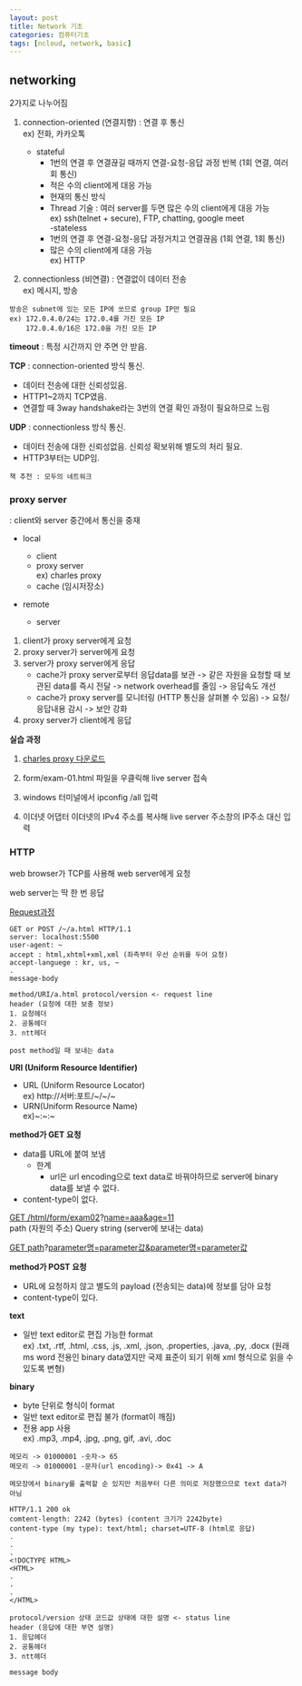 ```yaml
---
layout: post
title: Network 기초
categories: 컴퓨터기초
tags: [ncloud, network, basic]
---
```


## networking
2가지로 나누어짐

1. connection-oriented (연결지향) : 연결 후 통신  
ex) 전화, 카카오톡
    - stateful
        - 1번의 연결 후 연결끊길 때까지 연결-요청-응답 과정 반복
        (1회 연결, 여러 회 통신)
        - 적은 수의 client에게 대응 가능
        - 현재의 통신 방식
        - Thread 기술 : 여러 server를 두면 많은 수의 client에게 대응 가능  
        ex) ssh(telnet + secure), FTP, chatting, google meet  
    -stateless
        - 1번의 연결 후 연결-요청-응답 과정거치고 연결끊음
        (1회 연결, 1회 통신)
        - 많은 수의 client에게 대응 가능  
        ex) HTTP


2. connectionless (비연결) : 연결없이 데이터 전송  
ex) 메시지, 방송

```
방송은 subnet에 있는 모든 IP에 쏘므로 group IP만 필요
ex) 172.0.4.0/24는 172.0.4를 가진 모든 IP
    172.0.4.0/16은 172.0을 가진 모든 IP
```

**timeout** : 특정 시간까지 안 주면 안 받음.

**TCP** : connection-oriented 방식 통신. 
- 데이터 전송에 대한 신뢰성있음.
- HTTP1~2까지 TCP였음.
- 연결할 때 3way handshake라는 3번의 연결 확인 과정이 필요하므로 느림

**UDP** : connectionless 방식 통신. 
- 데이터 전송에 대한 신뢰성없음. 신뢰성 확보위해 별도의 처리 필요.
- HTTP3부터는 UDP임.


```
책 추천 : 모두의 네트워크
```

### proxy server
: client와 server 중간에서 통신을 중재

- local
    - client
    - proxy server  
        ex) charles proxy
    - cache (임시저장소)

- remote
    - server

1. client가 proxy server에게 요청
1. proxy server가 server에게 요청
1. server가 proxy server에게 응답
    - cache가 proxy server로부터 응답data를 보관 -> 같은 자원을 요청할 때 보관된 data를 즉시 전달 -> network overhead를 줄임 -> 응답속도 개선
    - cache가 proxy server를 모니터링 (HTTP 통신을 살펴볼 수 있음) -> 요청/응답내용 감시 -> 보안 강화
1. proxy server가 client에게 응답

**실습 과정**

1. [charles proxy 다운로드](https://www.charlesproxy.com/latest-release/download.do)

1. form/exam-01.html 파일을 우클릭해 live server 접속

1. windows 터미널에서 ipconfig /all 입력

1. 이더넷 어댑터 이더넷의 IPv4 주소를 복사해 live server 주소창의 IP주소 대신 입력




### HTTP

web browser가 TCP를 사용해 web server에게 요청

web server는 딱 한 번 응답

[Request과정](https://www.w3.org/Protocols/rfc2616/rfc2616-sec5.html#sec5)

```browser
GET or POST /~/a.html HTTP/1.1
server: localhost:5500
user-agent: ~
accept : html,xhtml+xml,xml (좌측부터 우선 순위를 두어 요청)
accept-languege : kr, us, ~
.
message-body
```

```browser
method/URI/a.html protocol/version <- request line
header (요청에 대한 보충 정보)
1. 요청헤더
2. 공통헤더
3. ntt헤더

post method일 때 보내는 data
```

**URI (Uniform Resource Identifier)**
- URL (Uniform Resource Locator)  
ex) http://서버:포트/~/~/~
- URN(Uniform Resource Name)  
ex)~:~:~

**method가 GET 요청**
- data를 URL에 붙여 보냄
    - 한계
        - url은 url encoding으로 text data로 바꿔야하므로 server에 binary data를 보낼 수 없다.
- content-type이 없다.

<u>GET /html/form/exam02</u>?<u>name=aaa&age=11</u>  
    path (자원의 주소)  Query string (server에 보내는 data)

<u>GET path</u>?<u>parameter명=parameter값&parameter명=parameter값</u>

**method가 POST 요청**
- URL에 요청하지 않고 별도의 payload (전송되는 data)에 정보를 담아 요청
- content-type이 있다.

**text**
- 일반 text editor로 편집 가능한 format  
ex) .txt, .rtf, .html, .css, .js, .xml, .json, .properties, .java, .py, .docx (원래 ms word 전용인 binary data였지만 국제 표준이 되기 위해 xml 형식으로 읽을 수 있도록 변형)

**binary**
- byte 단위로 형식이 format
- 일반 text editor로 편집 불가 (format이 깨짐)
- 전용 app 사용  
ex) .mp3, .mp4, .jpg, .png, gif, .avi, .doc

```
메모리 -> 01000001 -숫자-> 65
메모리 -> 01000001 -문자(url encoding)-> 0x41 -> A

메모장에서 binary를 출력할 순 있지만 처음부터 다른 의미로 저장했으므로 text data가 아님
```

```server
HTTP/1.1 200 ok
comtent-length: 2242 (bytes) (content 크기가 2242byte)
content-type (my type): text/html; charset=UTF-8 (html로 응답)
.
.
.
<!DOCTYPE HTML>
<HTML>
.
.
.
</HTML>
```

```server
protocol/version 상태 코드값 상태에 대한 설명 <- status line
header (응답에 대한 부연 설명)
1. 응답헤더
2. 공통헤더
3. ntt헤더

message body
```






